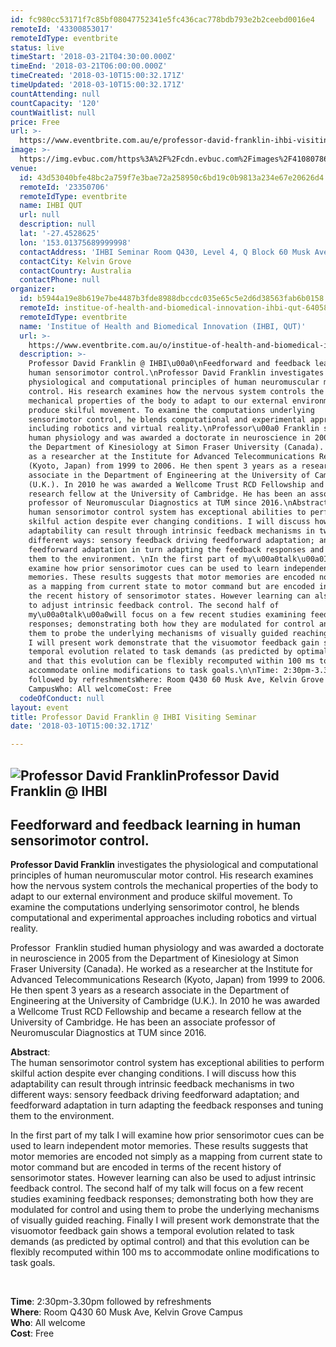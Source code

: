 ```yaml
---
id: fc980cc53171f7c85bf08047752341e5fc436cac778bdb793e2b2ceebd0016e4
remoteId: '43300853017'
remoteIdType: eventbrite
status: live
timeStart: '2018-03-21T04:30:00.000Z'
timeEnd: '2018-03-21T06:00:00.000Z'
timeCreated: '2018-03-10T15:00:32.171Z'
timeUpdated: '2018-03-10T15:00:32.171Z'
countAttending: null
countCapacity: '120'
countWaitlist: null
price: Free
url: >-
  https://www.eventbrite.com.au/e/professor-david-franklin-ihbi-visiting-seminar-registration-43300853017?aff=ebapi
image: >-
  https://img.evbuc.com/https%3A%2F%2Fcdn.evbuc.com%2Fimages%2F41080786%2F73274774919%2F1%2Foriginal.jpg?s=9e00b4ade238ea0ef9cf79c3bcc44d80
venue:
  id: 43d53040bfe48bc2a759f7e3bae72a258950c6bd19c0b9813a234e67e20626d4
  remoteId: '23350706'
  remoteIdType: eventbrite
  name: IHBI QUT
  url: null
  description: null
  lat: '-27.4528625'
  lon: '153.01375689999998'
  contactAddress: 'IHBI Seminar Room Q430, Level 4, Q Block 60 Musk Ave, Kelvin Grove, QLD 4059'
  contactCity: Kelvin Grove
  contactCountry: Australia
  contactPhone: null
organizer:
  id: b5944a19e8b619e7be4487b3fde8988dbccdc035e65c5e2d6d38563fab6b0158
  remoteId: institue-of-health-and-biomedical-innovation-ihbi-qut-6405894555
  remoteIdType: eventbrite
  name: 'Institue of Health and Biomedical Innovation (IHBI, QUT)'
  url: >-
    https://www.eventbrite.com.au/o/institue-of-health-and-biomedical-innovation-ihbi-qut-6405894555
  description: >-
    Professor David Franklin @ IHBI\u00a0\nFeedforward and feedback learning in
    human sensorimotor control.\nProfessor David Franklin investigates the
    physiological and computational principles of human neuromuscular motor
    control. His research examines how the nervous system controls the
    mechanical properties of the body to adapt to our external environment and
    produce skilful movement. To examine the computations underlying
    sensorimotor control, he blends computational and experimental approaches
    including robotics and virtual reality.\nProfessor\u00a0 Franklin studied
    human physiology and was awarded a doctorate in neuroscience in 2005 from
    the Department of Kinesiology at Simon Fraser University (Canada). He worked
    as a researcher at the Institute for Advanced Telecommunications Research
    (Kyoto, Japan) from 1999 to 2006. He then spent 3 years as a research
    associate in the Department of Engineering at the University of Cambridge
    (U.K.). In 2010 he was awarded a Wellcome Trust RCD Fellowship and became a
    research fellow at the University of Cambridge. He has been an associate
    professor of Neuromuscular Diagnostics at TUM since 2016.\nAbstract:The
    human sensorimotor control system has exceptional abilities to perform
    skilful action despite ever changing conditions. I will discuss how this
    adaptability can result through intrinsic feedback mechanisms in two
    different ways: sensory feedback driving feedforward adaptation; and
    feedforward adaptation in turn adapting the feedback responses and tuning
    them to the environment. \nIn the first part of my\u00a0talk\u00a0I will
    examine how prior sensorimotor cues can be used to learn independent motor
    memories. These results suggests that motor memories are encoded not simply
    as a mapping from current state to motor command but are encoded in terms of
    the recent history of sensorimotor states. However learning can also be used
    to adjust intrinsic feedback control. The second half of
    my\u00a0talk\u00a0will focus on a few recent studies examining feedback
    responses; demonstrating both how they are modulated for control and using
    them to probe the underlying mechanisms of visually guided reaching. Finally
    I will present work demonstrate that the visuomotor feedback gain shows a
    temporal evolution related to task demands (as predicted by optimal control)
    and that this evolution can be flexibly recomputed within 100 ms to
    accommodate online modifications to task goals.\n\nTime: 2:30pm-3.30pm
    followed by refreshmentsWhere: Room Q430 60 Musk Ave, Kelvin Grove
    CampusWho: All welcomeCost: Free
  codeOfConduct: null
layout: event
title: Professor David Franklin @ IHBI Visiting Seminar
date: '2018-03-10T15:00:32.171Z'

---
```

<H2><STRONG><IMG ALT="Professor David Franklin" SRC="https://cdn.evbuc.com/eventlogos/72765417/davidfranklin20181902picture1.png">Professor David Franklin @ IHBI </STRONG></H2>
<H2><SPAN>Feedforward and feedback learning in human sensorimotor control.</SPAN></H2>
<P><STRONG>Professor David Franklin</STRONG> investigates the physiological and computational principles of human neuromuscular motor control. His research examines how the nervous system controls the mechanical properties of the body to adapt to our external environment and produce skilful movement. To examine the computations underlying sensorimotor control, he blends computational and experimental approaches including robotics and virtual reality.<BR></P>
<P>Professor  Franklin studied human physiology and was awarded a doctorate in neuroscience in 2005 from the Department of Kinesiology at Simon Fraser University (Canada). He worked as a researcher at the Institute for Advanced Telecommunications Research (Kyoto, Japan) from 1999 to 2006. He then spent 3 years as a research associate in the Department of Engineering at the University of Cambridge (U.K.). In 2010 he was awarded a Wellcome Trust RCD Fellowship and became a research fellow at the University of Cambridge. He has been an associate professor of Neuromuscular Diagnostics at TUM since 2016.</P>
<P CLASS="MsoNormal"><SPAN><STRONG>Abstract</STRONG>:<BR></SPAN><SPAN></SPAN><SPAN>The human sensorimotor control system has exceptional abilities to perform skilful action despite ever changing conditions. I will discuss how this adaptability can result through intrinsic feedback mechanisms in two different ways: sensory feedback driving feedforward adaptation; and feedforward adaptation in turn adapting the feedback responses and tuning them to the environment. </SPAN></P>
<P CLASS="MsoNormal"><SPAN>In the first part of my talk I will examine how prior sensorimotor cues can be used to learn independent motor memories. These results suggests that motor memories are encoded not simply as a mapping from current state to motor command but are encoded in terms of the recent history of sensorimotor states. However learning can also be used to adjust intrinsic feedback control. The second half of my talk will focus on a few recent studies examining feedback responses; demonstrating both how they are modulated for control and using them to probe the underlying mechanisms of visually guided reaching. Finally I will present work demonstrate that the visuomotor feedback gain shows a temporal evolution related to task demands (as predicted by optimal control) and that this evolution can be flexibly recomputed within 100 ms to accommodate online modifications to task goals.</SPAN><SPAN></SPAN></P>
<P><BR><SPAN><SPAN></SPAN></SPAN></P>
<P><SPAN><SPAN><STRONG>Time</STRONG>: 2:30pm-3.30pm followed by refreshments</SPAN></SPAN><SPAN><SPAN><BR></SPAN></SPAN><SPAN><SPAN><STRONG>Where</STRONG>: Room Q430 60 Musk Ave, Kelvin Grove Campus</SPAN></SPAN><SPAN><SPAN><BR></SPAN></SPAN><SPAN><SPAN><STRONG>Who</STRONG>: All welcome</SPAN></SPAN><SPAN><SPAN><BR></SPAN></SPAN><SPAN><SPAN><STRONG>Cost</STRONG>: Free</SPAN></SPAN></P>
<P><BR></P>
